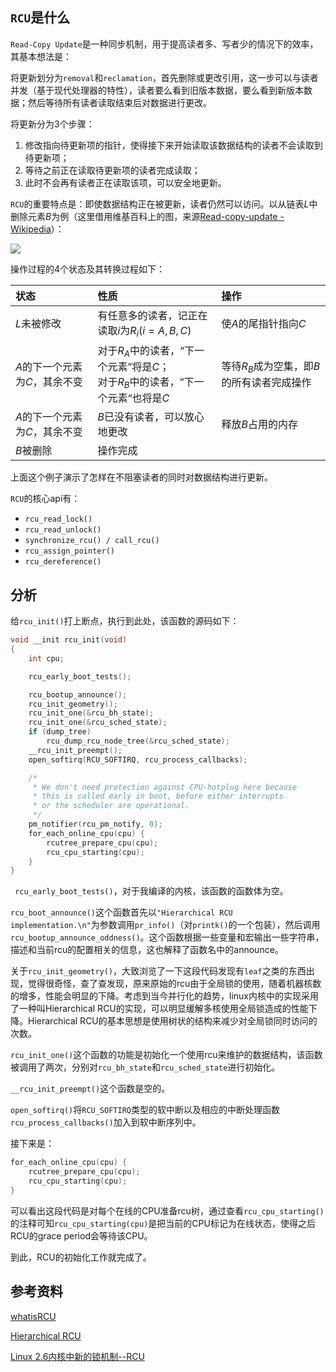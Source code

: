 ## `RCU`是什么

`Read-Copy Update`是一种同步机制，用于提高读者多、写者少的情况下的效率，其基本想法是：

将更新划分为`removal`和`reclamation`，首先删除或更改引用，这一步可以与读者并发（基于现代处理器的特性），读者要么看到旧版本数据，要么看到新版本数据；然后等待所有读者读取结束后对数据进行更改。

将更新分为3个步骤：

1. 修改指向待更新项的指针，使得接下来开始读取该数据结构的读者不会读取到待更新项；
2. 等待之前正在读取待更新项的读者完成读取；
3. 此时不会再有读者正在读取该项，可以安全地更新。

`RCU`的重要特点是：即使数据结构正在被更新，读者仍然可以访问。以从链表$L$中删除元素$B$为例（这里借用维基百科上的图，来源[Read-copy-update - Wikipedia](https://en.wikipedia.org/wiki/Read-copy-update)）：

![](/home/shengliangd/Documents/Projects/bootana/note/Read-Copy_Update_Deletion_Procedure.svg)

操作过程的4个状态及其转换过程如下：

| 状态                           | 性质                                                         | 操作                                       |
| :----------------------------- | :----------------------------------------------------------- | :----------------------------------------- |
| $L$未被修改                    | 有任意多的读者，记正在读取$i$为$R_i$($i = A, B, C$)          | 使$A$的尾指针指向$C$                       |
| $A$的下一个元素为$C$，其余不变 | 对于$R_A$中的读者，“下一个元素”将是$C$；<br />对于$R_B$中的读者，“下一个元素“也将是$C$ | 等待$R_B$成为空集，即$B$的所有读者完成操作 |
| $A$的下一个元素为$C$，其余不变 | $B$已没有读者，可以放心地更改                                | 释放$B$占用的内存                          |
| $B$被删除                      | 操作完成                                                     |                                            |

上面这个例子演示了怎样在不阻塞读者的同时对数据结构进行更新。

`RCU`的核心api有：

* `rcu_read_lock()`
* `rcu_read_unlock()`
* `synchronize_rcu() / call_rcu()`
* `rcu_assign_pointer()`
* `rcu_dereference()`

## 分析

给`rcu_init()`打上断点，执行到此处，该函数的源码如下：

```c
void __init rcu_init(void)
{
	int cpu;

	rcu_early_boot_tests();

	rcu_bootup_announce();
	rcu_init_geometry();
	rcu_init_one(&rcu_bh_state);
	rcu_init_one(&rcu_sched_state);
	if (dump_tree)
		rcu_dump_rcu_node_tree(&rcu_sched_state);
	__rcu_init_preempt();
	open_softirq(RCU_SOFTIRQ, rcu_process_callbacks);

	/*
	 * We don't need protection against CPU-hotplug here because
	 * this is called early in boot, before either interrupts
	 * or the scheduler are operational.
	 */
	pm_notifier(rcu_pm_notify, 0);
	for_each_online_cpu(cpu) {
		rcutree_prepare_cpu(cpu);
		rcu_cpu_starting(cpu);
	}
}
```

` rcu_early_boot_tests()`，对于我编译的内核，该函数的函数体为空。

`rcu_boot_announce()`这个函数首先以`"Hierarchical RCU implementation.\n"`为参数调用`pr_info()`（对`printk()`的一个包装），然后调用`rcu_bootup_announce_oddness()`。这个函数根据一些变量和宏输出一些字符串，描述和当前rcu的配置相关的信息，这也解释了函数名中的announce。

关于`rcu_init_geometry()`，大致浏览了一下这段代码发现有`leaf`之类的东西出现，觉得很奇怪，查了查发现，原来原始的rcu由于全局锁的使用，随着机器核数的增多，性能会明显的下降。考虑到当今并行化的趋势，linux内核中的实现采用了一种叫Hierarchical RCU的实现，可以明显缓解多核使用全局锁造成的性能下降。Hierarchical RCU的基本思想是使用树状的结构来减少对全局锁同时访问的次数。

`rcu_init_one()`这个函数的功能是初始化一个使用rcu来维护的数据结构，该函数被调用了两次，分别对`rcu_bh_state`和`rcu_sched_state`进行初始化。

`__rcu_init_preempt()`这个函数是空的。

`open_softirq()`将`RCU_SOFTIRQ`类型的软中断以及相应的中断处理函数`rcu_process_callbacks()`加入到软中断序列中。

接下来是：

```c
for_each_online_cpu(cpu) {
    rcutree_prepare_cpu(cpu);
    rcu_cpu_starting(cpu);
}
```

可以看出这段代码是对每个在线的CPU准备rcu树，通过查看`rcu_cpu_starting()`的注释可知`rcu_cpu_starting(cpu)`是把当前的CPU标记为在线状态，使得之后RCU的grace period会等待该CPU。

到此，RCU的初始化工作就完成了。

## 参考资料

[whatisRCU](https://www.kernel.org/doc/Documentation/RCU/whatisRCU.txt)

[Hierarchical RCU](https://lwn.net/Articles/305782/)

[Linux 2.6内核中新的锁机制--RCU](https://www.ibm.com/developerworks/cn/linux/l-rcu/)
